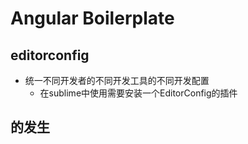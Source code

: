 # Angular Boilerplate

## editorconfig
- 统一不同开发者的不同开发工具的不同开发配置
	+ 在sublime中使用需要安装一个EditorConfig的插件 
	
## 的发生